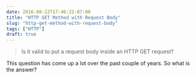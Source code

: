 ```yaml
---
date: 2016-08-22T17:46:22-07:00
title: "HTTP GET Method with Request Body"
slug: "http-get-method-with-request-body"
tags: ["HTTP"]
draft: true
---
```


> Is it valid to put a request body inside an HTTP GET request?

This question has come up a lot over the past couple of years. So what is the answer? 
